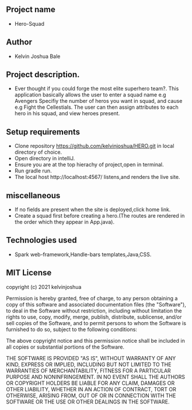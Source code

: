 ## Project name
* Hero-Squad
## Author
* Kelvin Joshua Bale
## Project description.
* Ever thought if you could forge the most elite superhero team?.
This application basically allows the user to enter a squad name e.g Avengers
Specifiy the number of heros you want in squad, and cause e.g Fight the Cellestials.
The user can then assign attributes to each hero in his squad, and view heroes present.
## Setup requirements
* Clone repository  https://github.com/kelvinjoshua/HERO.git in local directory of choice.
* Open directory in intelliJ.
* Ensure you are at the top hierachy of project,open in terminal.
* Run gradle run.
* The local host http://localhost:4567/ listens,and renders the live site.
## miscellaneous
* If no fields are present when the site is deployed,click home link.
* Create a squad first before creating a hero.(The routes are rendered in the order which they appear in App.java).

## Technologies used
* Spark web-framework,Handle-bars templates,Java,CSS.

## MIT License
copyright (c) 2021 kelvinjoshua

Permission is hereby granted, free of charge, to any person obtaining
a copy of this software and associated documentation files (the
"Software"), to deal in the Software without restriction, including
without limitation the rights to use, copy, modify, merge, publish,
distribute, sublicense, and/or sell copies of the Software, and to
permit persons to whom the Software is furnished to do so, subject to
the following conditions:

The above copyright notice and this permission notice shall be
included in all copies or substantial portions of the Software.

THE SOFTWARE IS PROVIDED "AS IS", WITHOUT WARRANTY OF ANY KIND,
EXPRESS OR IMPLIED, INCLUDING BUT NOT LIMITED TO THE WARRANTIES OF
MERCHANTABILITY, FITNESS FOR A PARTICULAR PURPOSE AND
NONINFRINGEMENT. IN NO EVENT SHALL THE AUTHORS OR COPYRIGHT HOLDERS BE
LIABLE FOR ANY CLAIM, DAMAGES OR OTHER LIABILITY, WHETHER IN AN ACTION
OF CONTRACT, TORT OR OTHERWISE, ARISING FROM, OUT OF OR IN CONNECTION
WITH THE SOFTWARE OR THE USE OR OTHER DEALINGS IN THE SOFTWARE.